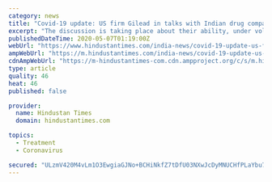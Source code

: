 ```yaml
---
category: news
title: "Covid-19 update: US firm Gilead in talks with Indian drug companies to produce remdesivir"
excerpt: "The discussion is taking place about their ability, under voluntary licenses, to produce remdesivir for Europe, Asia and the developing world through at least 2022."
publishedDateTime: 2020-05-07T01:19:00Z
webUrl: "https://www.hindustantimes.com/india-news/covid-19-update-us-firm-gilead-in-talks-with-indian-drug-companies-to-produce-remdesivir/story-HrEP1knMCBBgfrwAy8QMqL.html"
ampWebUrl: "https://m.hindustantimes.com/india-news/covid-19-update-us-firm-gilead-in-talks-with-indian-drug-companies-to-produce-remdesivir/story-HrEP1knMCBBgfrwAy8QMqL_amp.html"
cdnAmpWebUrl: "https://m-hindustantimes-com.cdn.ampproject.org/c/s/m.hindustantimes.com/india-news/covid-19-update-us-firm-gilead-in-talks-with-indian-drug-companies-to-produce-remdesivir/story-HrEP1knMCBBgfrwAy8QMqL_amp.html"
type: article
quality: 46
heat: 46
published: false

provider:
  name: Hindustan Times
  domain: hindustantimes.com

topics:
  - Treatment
  - Coronavirus

secured: "ULzmV420M4vLm1O3EwgiaGJNo+BCHiNkfZ7tDfU03NXwJcDyMNUCHfPLaYbu7bjkrkpbmxaCtlu9p0G7f3+V1xkKBgFOo7J5m7IQuvMt9KnniIB/gm0H5t0iOIIvzz+JAoZnR3TLRFlR+lOubLJCbuAOFtpHsi819h/meXWNkK/3TxwK2qv9Q0nSIkmrejldNTlJBKDeClQ5aref3x7mcPTPRkAjujEUzJ7bLbJkwI8VXn7UvZUEEviUY1kHN3EVUUzP27u332hL7ntddYl0VaysOPENlCxU6qU9BLXxjfO7IAFsAQdutzipIRXhpSZ+QAnreelM00IkdnuSe8R6oc8Ytu2kfZqfoGfmJ1el2u3jQhIFDA7Hege/M2/q8v3O+f6sva108FGcYiRiY8jjbPOsq8qoo7YuZQQz2W1mlXEN2RPym3CqMj3Y0mNYWf9hTVz5dpibSNY/CWDygKJ5tg9wmj3MSdMn38s4yX8hGAg=;B4CoDwQiZD0hl/Q3dvCVnQ=="
---
```


